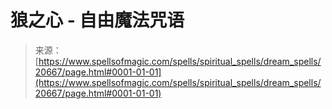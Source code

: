 <!--yml

category: 未分类

date: 2024-06-12 19:03:37

-->

# 狼之心 - 自由魔法咒语

> 来源：[https://www.spellsofmagic.com/spells/spiritual_spells/dream_spells/20667/page.html#0001-01-01](https://www.spellsofmagic.com/spells/spiritual_spells/dream_spells/20667/page.html#0001-01-01)
